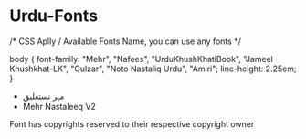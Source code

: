# Urdu-Fonts
/* CSS Aplly / Available Fonts Name, you can use any fonts  */

body {
    font-family: "Mehr", "Nafees", "UrduKhushKhatiBook", "Jameel Khushkhat-LK", "Gulzar", "Noto Nastaliq Urdu", "Amiri";
   line-height: 2.25em;
}

* مہر نستعلیق
* Mehr Nastaleeq V2

Font has copyrights reserved to their respective copyright owner
